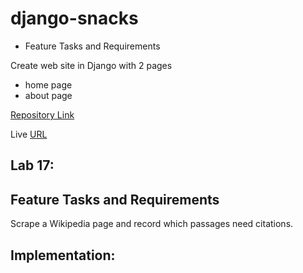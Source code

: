 # django-snacks

+ Feature Tasks and Requirements

Create web site in Django with 2 pages
 + home page
 + about page


[Repository Link]()

Live [URL]()

## Lab 17:
## Feature Tasks and Requirements
Scrape a Wikipedia page and record which passages need citations.
## Implementation:

